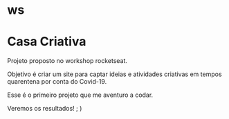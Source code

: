 # ws

# Casa Criativa

Projeto proposto no workshop rocketseat.

Objetivo é criar um site para captar ideias e atividades criativas em tempos quarentena por conta do Covid-19.

Esse é o primeiro projeto que me aventuro a codar. 

Veremos os resultados! ; )
